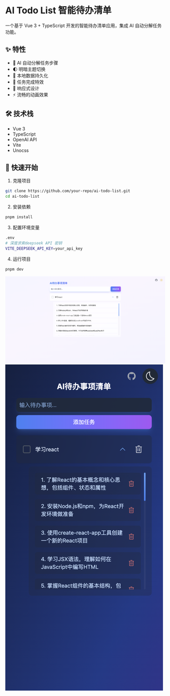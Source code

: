# AI Todo List 智能待办清单

一个基于 Vue 3 + TypeScript 开发的智能待办清单应用，集成 AI 自动分解任务功能。

## ✨ 特性

- 🤖 AI 自动分解任务步骤
- 🌓 明暗主题切换
- 💾 本地数据持久化
- 🎯 任务完成特效
- 📱 响应式设计
- ⚡️ 流畅的动画效果

## 🛠️ 技术栈

- Vue 3
- TypeScript
- OpenAI API
- Vite
- Unocss

## 🚀 快速开始

1. 克隆项目
```bash
git clone https://github.com/your-repo/ai-todo-list.git
cd ai-todo-list
```

2. 安装依赖

```bash
pnpm install
```

3. 配置环境变量

```bash
.env
# 深度求索deepseek API 密钥
VITE_DEEPSEEK_API_KEY=your_api_key
```

4. 运行项目

```bash
pnpm dev
```
![image](./public/demo.png)
![image](./public/demo2.png)
